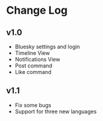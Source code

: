 # Change Log

## v1.0

-   Bluesky settings and login
-   Timeline View
-   Notifications View
-   Post command
-   Like command

## v1.1

-   Fix some bugs
-   Support for three new languages
